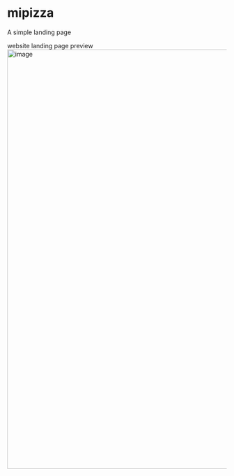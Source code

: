 # mipizza
A simple landing page 

website landing page preview
<img width="960" alt="image" src="https://user-images.githubusercontent.com/90054141/228858606-ad11e80f-85ae-44a1-8ab0-88bbd7dc5e5d.png">
